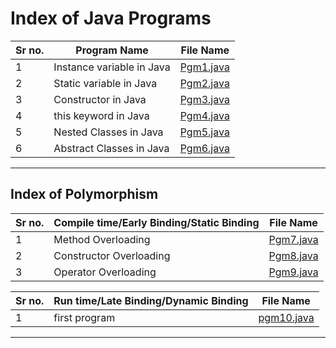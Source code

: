 # Index of Java Programs

| Sr no. | Program Name              | File Name              |
| ------ | ------------------------- | ---------------------- |
| 1      | Instance variable in Java | [Pgm1.java](Pgm1.java) |
| 2      | Static variable in Java   | [Pgm2.java](Pgm2.java) |
| 3      | Constructor in Java       | [Pgm3.java](Pgm3.java) |
| 4      | this keyword in Java      | [Pgm4.java](Pgm4.java) |
| 5      | Nested Classes in Java    | [Pgm5.java](Pgm5.java) |
| 6      | Abstract Classes in Java  | [Pgm6.java](Pgm6.java) |

---

## Index of Polymorphism

| Sr no. | Compile time/Early Binding/Static Binding | File Name              |
| ------ | ----------------------------------------- | ---------------------- |
| 1      | Method Overloading                        | [Pgm7.java](Pgm7.java) |
| 2      | Constructor Overloading                   | [Pgm8.java](Pgm8.java) |
| 3      | Operator Overloading                      | [Pgm9.java](Pgm9.java) |

| Sr no. | Run time/Late Binding/Dynamic Binding | File Name                |
| ------ | ------------------------------------- | ------------------------ |
| 1      | first program                         | [pgm10.java](pgm10.java) |

---
